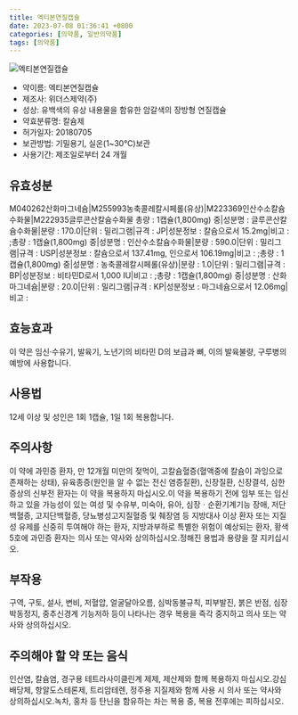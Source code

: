 ```yaml
---
title: 엑티본연질캡슐
date: 2023-07-08 01:36:41 +0800
categories: [의약품, 일반의약품]
tags: [의약품]
---
```

![엑티본연질캡슐](https://nedrug.mfds.go.kr/pbp/cmn/itemImageDownload/153987723009500091)

- 약이름: 엑티본연질캡슐
- 제조사: 위더스제약(주)
- 성상: 유백색의 유상 내용물을 함유한 암갈색의 장방형 연질캡슐
- 약효분류명: 칼슘제
- 허가일자: 20180705
- 보관방법: 기밀용기, 실온(1~30℃)보관
- 사용기간: 제조일로부터 24 개월
## 유효성분
M040262산화마그네슘|M255993농축콜레칼시페롤(유상)|M223369인산수소칼슘수화물|M222935글루콘산칼슘수화물
총량 : 1캡슐(1,800mg) 중|성분명 : 글루콘산칼슘수화물|분량 : 170.0|단위 : 밀리그램|규격 : JP|성분정보 : 칼슘으로서 15.2mg|비고 : ;총량 : 1캡슐(1,800mg) 중|성분명 : 인산수소칼슘수화물|분량 : 590.0|단위 : 밀리그램|규격 : USP|성분정보 : 칼슘으로서 137.41mg, 인으로서 106.19mg|비고 : ;총량 : 1캡슐(1,800mg) 중|성분명 : 농축콜레칼시페롤(유상)|분량 : 1.0|단위 : 밀리그램|규격 : BP|성분정보 : 비타민D로서 1,000 IU|비고 : ;총량 : 1캡슐(1,800mg) 중|성분명 : 산화마그네슘|분량 : 20.0|단위 : 밀리그램|규격 : KP|성분정보 : 마그네슘으로서 12.06mg|비고 :
## 효능효과
이 약은 임신·수유기, 발육기, 노년기의 비타민 D의 보급과 뼈, 이의 발육불량, 구루병의 예방에 사용합니다.
## 사용법
12세 이상 및 성인은 1회 1캡슐, 1일 1회 복용합니다.
## 주의사항
이 약에 과민증 환자, 만 12개월 미만의 젖먹이, 고칼슘혈증(혈액중에 칼슘이 과잉으로 존재하는 상태), 유육종증(원인을 알 수 없는 전신 염증질환), 신장질환, 신장결석, 심한 증상의 신부전 환자는 이 약을 복용하지 마십시오.이 약을 복용하기 전에 임부 또는 임신하고 있을 가능성이 있는 여성 및 수유부, 미숙아, 유아, 심장ㆍ순환기계기능 장애, 저단백혈증, 고지단백혈증, 당뇨병성고지질혈증 및 췌장염 등 지방대사 이상 환자 또는 지질성 유제를 신중히 투여해야 하는 환자, 지방과부하로 특별한 위험이 예상되는 환자, 황색5호에 과민증 환자는 의사 또는 약사와 상의하십시오.정해진 용법과 용량을 잘 지키십시오.
## 부작용
구역, 구토, 설사, 변비, 저혈압, 얼굴달아오름, 심박동불규칙, 피부발진, 붉은 반점, 심장박동정지, 중추신경계 기능저하 등이 나타나는 경우 복용을 즉각 중지하고 의사 또는 약사와 상의하십시오.
## 주의해야 할 약 또는 음식
인산염, 칼슘염, 경구용 테트라사이클린계 제제, 제산제와 함께 복용하지 마십시오.강심배당체, 항알도스테론제, 트리암테렌, 정주용 지질제와 함께 사용 시 의사 또는 약사와 상의하십시오.녹차, 홍차 등 탄닌을 함유하는 차는 복용 중, 복용 전후에는 피하십시오.
